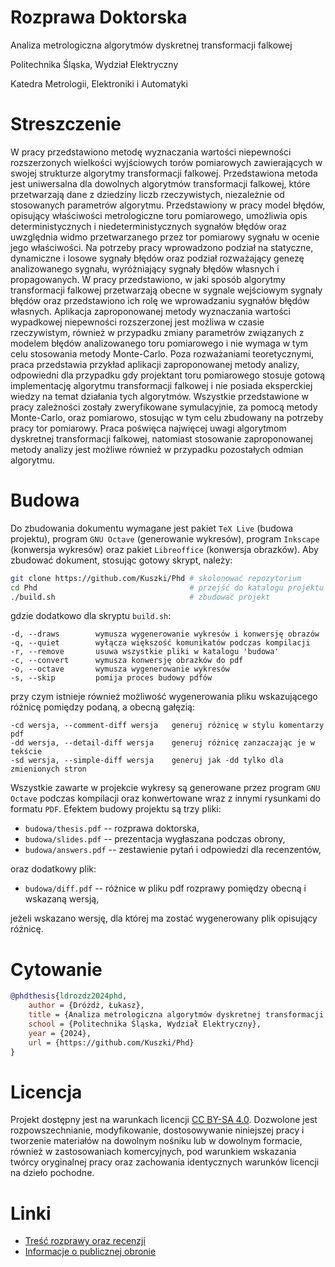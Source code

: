 # Rozprawa Doktorska

Analiza metrologiczna algorytmów dyskretnej transformacji falkowej

Politechnika Śląska, Wydział Elektryczny

Katedra Metrologii, Elektroniki i Automatyki

# Streszczenie

W pracy przedstawiono metodę wyznaczania wartości niepewności rozszerzonych wielkości wyjściowych torów pomiarowych zawierających w swojej strukturze algorytmy transformacji falkowej. Przedstawiona metoda jest uniwersalna dla dowolnych algorytmów transformacji falkowej, które przetwarzają dane z dziedziny liczb rzeczywistych, niezależnie od stosowanych parametrów algorytmu. Przedstawiony w pracy model błędów, opisujący właściwości metrologiczne toru pomiarowego, umożliwia opis deterministycznych i niedeterministycznych sygnałów błędów oraz uwzględnia widmo przetwarzanego przez tor pomiarowy sygnału w ocenie jego właściwości. Na potrzeby pracy wprowadzono podział na statyczne, dynamiczne i losowe sygnały błędów oraz podział rozważający genezę analizowanego sygnału, wyróżniający sygnały błędów własnych i propagowanych. W pracy przedstawiono, w jaki sposób algorytmy transformacji falkowej przetwarzają obecne w sygnale wejściowym sygnały błędów oraz przedstawiono ich rolę we wprowadzaniu sygnałów błędów własnych. Aplikacja zaproponowanej metody wyznaczania wartości wypadkowej niepewności rozszerzonej jest możliwa w czasie rzeczywistym, również w przypadku zmiany parametrów związanych z modelem błędów analizowanego toru pomiarowego i nie wymaga w tym celu stosowania metody Monte-Carlo. Poza rozważaniami teoretycznymi, praca przedstawia przykład aplikacji zaproponowanej metody analizy, odpowiedni dla przypadku gdy projektant toru pomiarowego stosuje gotową implementację algorytmu transformacji falkowej i nie posiada eksperckiej wiedzy na temat działania tych algorytmów. Wszystkie przedstawione w pracy zależności zostały zweryfikowane symulacyjnie, za pomocą metody Monte-Carlo, oraz pomiarowo, stosując w tym celu zbudowany na potrzeby pracy tor pomiarowy. Praca poświęca najwięcej uwagi algorytmom dyskretnej transformacji falkowej, natomiast stosowanie zaproponowanej metody analizy jest możliwe również w przypadku pozostałych odmian algorytmu.

# Budowa

Do zbudowania dokumentu wymagane jest pakiet `TeX Live` (budowa projektu), program `GNU Octave` (generowanie wykresów), program `Inkscape` (konwersja wykresów) oraz pakiet `Libreoffice` (konwersja obrazków). Aby zbudować dokument, stosując gotowy skrypt, należy:

``` bash
git clone https://github.com/Kuszki/Phd # skolonować repozytorium
cd Phd                                  # przejść do katalogu projektu
./build.sh                              # zbudować projekt
```

gdzie dodatkowo dla skryptu `build.sh`:

```
-d, --draws        wymusza wygenerowanie wykresów i konwersję obrazów
-q, --quiet        wyłącza większość komunikatów podczas kompilacji
-r, --remove       usuwa wszystkie pliki w katalogu 'budowa'
-c, --convert      wymusza konwersję obrazków do pdf
-o, --octave       wymusza wygenerowanie wykresów
-s, --skip         pomija proces budowy pdfów
```

przy czym istnieje również możliwość wygenerowania pliku wskazującego różnicę pomiędzy podaną, a obecną gałęzią:

```
-cd wersja, --comment-diff wersja   generuj różnicę w stylu komentarzy pdf
-dd wersja, --detail-diff wersja    generuj różnicę zanzaczając je w tekście
-sd wersja, --simple-diff wersja    generuj jak -dd tylko dla zmienionych stron
```

Wszystkie zawarte w projekcie wykresy są generowane przez program `GNU Octave` podczas kompilacji oraz konwertowane wraz z innymi rysunkami do formatu `PDF`. Efektem budowy projektu są trzy pliki:

- `budowa/thesis.pdf` -- rozprawa doktorska,
- `budowa/slides.pdf` -- prezentacja wygłaszana podczas obrony,
- `budowa/answers.pdf` -- zestawienie pytań i odpowiedzi dla recenzentów,

oraz dodatkowy plik:

- `budowa/diff.pdf` -- różnice w pliku pdf rozprawy pomiędzy obecną i wskazaną wersją,

jeżeli wskazano wersję, dla której ma zostać wygenerowany plik opisujący różnicę.

# Cytowanie

``` bibtex
@phdthesis{ldrozdz2024phd,
	author = {Dróżdż, Łukasz},
	title = {Analiza metrologiczna algorytmów dyskretnej transformacji falkowej},
	school = {Politechnika Śląska, Wydział Elektryczny},
	year = {2024},
	url = {https://github.com/Kuszki/Phd}
}
```

# Licencja

Projekt dostępny jest na warunkach licencji [CC BY-SA 4.0](https://creativecommons.org/licenses/by-sa/4.0). Dozwolone jest rozpowszechnianie, modyfikowanie, dostosowywanie niniejszej pracy i tworzenie materiałów na dowolnym nośniku lub w dowolnym formacie, również w zastosowaniach komercyjnych, pod warunkiem wskazania twórcy oryginalnej pracy oraz zachowania identycznych warunków licencji na dzieło pochodne.

# Linki

- [Treść rozprawy oraz recenzji](https://bip.polsl.pl/nadania_dr/lukasz-drozdz)
- [Informacje o publicznej obronie](https://bip.polsl.pl/termin_dok/lukasz-drozdz)
